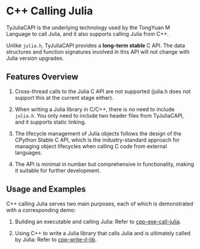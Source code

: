 # C++ Calling Julia

TyJuliaCAPI is the underlying technology used by the TongYuan M Language to call Julia, and it also supports calling Julia from C++.

Unlike `julia.h`, TyJuliaCAPI provides a **long-term stable** C API. The data structures and function signatures involved in this API will not change with Julia version upgrades.

## Features Overview

1. Cross-thread calls to the Julia C API are not supported (julia.h does not support this at the current stage either).

2. When writing a Julia library in C/C++, there is no need to include `julia.h`. You only need to include two header files from TyJuliaCAPI, and it supports static linking.

3. The lifecycle management of Julia objects follows the design of the CPython Stable C API, which is the industry-standard approach for managing object lifecycles when calling C code from external languages.

4. The API is minimal in number but comprehensive in functionality, making it suitable for further development.

## Usage and Examples

C++ calling Julia serves two main purposes, each of which is demonstrated with a corresponding demo:

1. Building an executable and calling Julia: Refer to [cpp-exe-call-julia](./cpp-exe-call-julia).

2. Using C++ to write a Julia library that calls Julia and is ultimately called by Julia: Refer to [cpp-write-jl-lib](./cpp-write-jl-lib).
